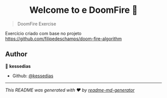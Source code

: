 <h1 align="center">Welcome to e DoomFire 👋</h1>


> DoomFire Exercise

Exercício criado com base no projeto https://github.com/filipedeschamps/doom-fire-algorithm

## Author

👤 **kessedias**

* Github: [@kessedias](https://github.com/kesesseesdjsj)




***
_This README was generated with ❤️ by [readme-md-generator](https://github.com/kefranabg/readme-md-generator)_